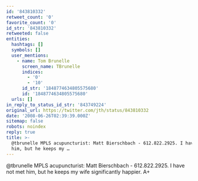 ```yaml
---
id: '843810332'
retweet_count: '0'
favorite_count: '0'
id_str: '843810332'
retweeted: false
entities:
  hashtags: []
  symbols: []
  user_mentions:
    - name: Tom Brunelle
      screen_name: TBrunelle
      indices:
        - '0'
        - '10'
      id_str: '1848774634805575680'
      id: '1848774634805575680'
  urls: []
in_reply_to_status_id_str: '843749224'
original_url: https://twitter.com/jth/status/843810332
date: '2008-06-26T02:39:39.000Z'
sitemap: false
robots: noindex
reply: true
title: >-
  @tbrunelle MPLS acupuncturist: Matt Bierschbach - 612.822.2925. I have not met
  him, but he keeps my …
---
```


@tbrunelle MPLS acupuncturist: Matt Bierschbach - 612.822.2925. I have not met him, but he keeps my wife significantly happier. A+